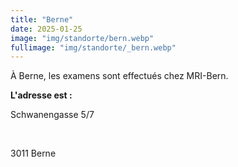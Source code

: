 ```yaml
---
title: "Berne"
date: 2025-01-25
image: "img/standorte/bern.webp"
fullimage: "img/standorte/_bern.webp"
---
```

À Berne, les examens sont effectués chez MRI-Bern.

**L'adresse est :**

Schwanengasse 5/7

<br>

3011 Berne
